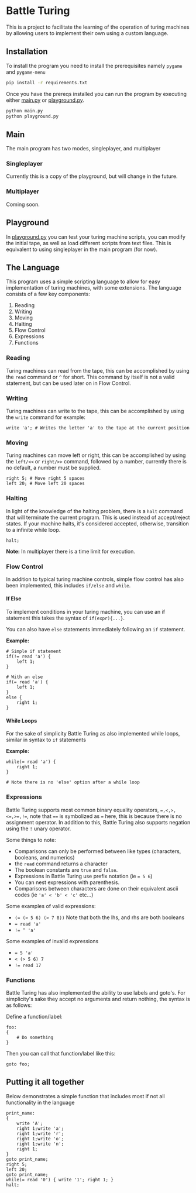 # Battle Turing
This is a project to facilitate the learning of the operation of turing machines by allowing users to implement their own
using a custom language.

## Installation

To install the program you need to install the prerequisites namely `pygame` and `pygame-menu`

```bash
pip install -r requirements.txt
```

Once you have the prereqs installed you can run the program by executing either [main.py](main.py) or [playground.py](playground.py).

```bash
python main.py
python playground.py
```

## Main

The main program has two modes, singleplayer, and multiplayer

### Singleplayer

Currently this is a copy of the playground, but will change in the future.

### Multiplayer

Coming soon.

## Playground

In [playground.py](playground.py) you can test your turing machine scripts, you can modify the initial tape, 
as well as load different scripts from text files. This is equivalent to using singleplayer in the main program (for now).

## The Language

This program uses a simple scripting language to allow for easy implementation of turing machines, with some extensions.
The language consists of a few key components:

1. Reading
2. Writing
3. Moving
4. Halting
5. Flow Control
6. Expressions
7. Functions

### Reading

Turing machines can read from the tape, this can be accomplished by using the `read` command or `^` for short.
This command by itself is not a valid statement, but can be used later on in Flow Control.

### Writing

Turing machines can write to the tape, this can be accomplished by using the `write` command for example:

```
write 'a'; # Writes the letter 'a' to the tape at the current position
```

### Moving

Turing machines can move left or right, this can be accomplished by using the `left/<<` or `right/>>` command, 
followed by a number, currently there is no default, a number must be supplied.

```
right 5; # Move right 5 spaces
left 20; # Move left 20 spaces
```

### Halting

In light of the knowledge of the halting problem, there is a `halt` command that will terminate the current program.
This is used instead of accept/reject states. If your machine halts, it's considered accepted, otherwise, 
transition to a infinite while loop.

```
halt;
```

**Note:** In multiplayer there is a time limit for execution.

### Flow Control

In addition to typical turing machine controls, simple flow control has also been implemented, 
this includes `if/else` and `while`.

#### If Else

To implement conditions in your turing machine, you can use an if statement this takes the syntax of `if(expr){...}`.

You can also have `else` statements immediately following an `if` statement.

**Example:**

```
# Simple if statement
if(!= read 'a') {
    left 1;
}

# With an else
if(= read 'a') {
    left 1;
}
else {
    right 1;
}
```

#### While Loops

For the sake of simplicity Battle Turing as also implemented while loops, similar in syntax to `if` statements

**Example:**

```
while(= read 'a') {
    right 1;
}

# Note there is no 'else' option after a while loop
```

### Expressions

Battle Turing supports most common binary equality operators, `=,<,>,<=,>=,!=`, note that `==` is symbolized as `=` here,
this is because there is no assignment operator. In addition to this, Battle Turing also supports negation using the 
`!` unary operator.

Some things to note:

- Comparisons can only be performed between like types (characters, booleans, and numerics)
- the `read` command returns a character
- The boolean constants are `true` and `false`.
- Expressions in Battle Turing use prefix notation (ie `= 5 6`)
- You can nest expressions with parenthesis.
- Comparisons between characters are done on their equivalent ascii codes (ie `'a' < 'b' < 'c'` etc...)

Some examples of valid expressions:

- `(= (> 5 6) (> 7 8))` Note that both the lhs, and rhs are both booleans
- `= read 'a'`
- `!= ^ 'a'`

Some examples of invalid expressions

- `= 5 'a'`
- `< (> 5 6) 7`
- `!= read 17`

### Functions

Battle Turing has also implemented the ability to use labels and goto's. For simplicity's sake they accept no arguments
and return nothing, the syntax is as follows:

Define a function/label:
```
foo:
{
    # Do something
}
```

Then you can call that function/label like this:

```
goto foo;
```

## Putting it all together

Below demonstrates a simple function that includes most if not all functionality in the language

```
print_name:
{
    write 'A';
    right 1;write 'a';
    right 1;write 'r';
    right 1;write 'o'; 
    right 1;write 'n';
    right 1;
}
goto print_name;
right 5;
left 20;
goto print_name;
while(= read '0') { write '1'; right 1; }
halt;
```
